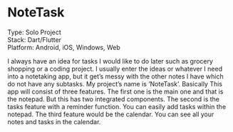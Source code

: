 # NoteTask
Type: Solo Project <br>
Stack: Dart/Flutter <br>
Platform: Android, iOS, Windows, Web <br>

I always have an idea for tasks I would like to do later such as grocery shopping or a coding 
project. I usually enter the ideas or whatever I need into a notetaking app, but it get’s messy 
with the other notes I have which do not have any subtasks. 
My project’s name is ‘NoteTask’. Basically This app will consist of three features. The first one is 
the main one and that is the notepad. But this has two integrated components. The second is 
the tasks feature with a reminder function. You can easily add tasks within the notepad. The 
third feature would be the calendar. You can see all your notes and tasks in the calendar. 
